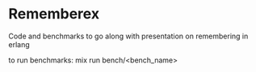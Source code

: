 # Rememberex

Code and benchmarks to go along with presentation on remembering in erlang

to run benchmarks:
mix run bench/<bench_name>
